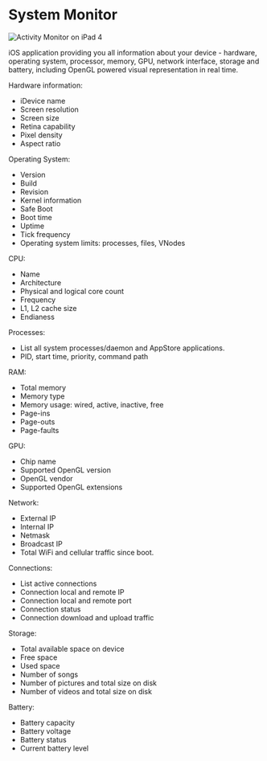 System Monitor
=============

![Activity Monitor on iPad 4](http://i.imgur.com/oL1IBPn.png)

iOS application providing you all information about your device - hardware, operating system, processor, memory, GPU, network interface, storage and battery, including OpenGL powered visual representation in real time. 

Hardware information: 
- iDevice name 
- Screen resolution 
- Screen size 
- Retina capability 
- Pixel density 
- Aspect ratio 

Operating System: 
- Version 
- Build 
- Revision 
- Kernel information 
- Safe Boot 
- Boot time 
- Uptime 
- Tick frequency 
- Operating system limits: processes, files, VNodes 

CPU: 
- Name 
- Architecture 
- Physical and logical core count 
- Frequency 
- L1, L2 cache size 
- Endianess 

Processes: 
- List all system processes/daemon and AppStore applications. 
- PID, start time, priority, command path 

RAM: 
- Total memory 
- Memory type 
- Memory usage: wired, active, inactive, free 
- Page-ins 
- Page-outs 
- Page-faults 

GPU: 
- Chip name
- Supported OpenGL version 
- OpenGL vendor 
- Supported OpenGL extensions 

Network: 
- External IP 
- Internal IP 
- Netmask 
- Broadcast IP 
- Total WiFi and cellular traffic since boot. 

Connections: 
- List active connections 
- Connection local and remote IP 
- Connection local and remote port 
- Connection status 
- Connection download and upload traffic 

Storage: 
- Total available space on device 
- Free space 
- Used space 
- Number of songs 
- Number of pictures and total size on disk 
- Number of videos and total size on disk 

Battery: 
- Battery capacity 
- Battery voltage 
- Battery status 
- Current battery level
